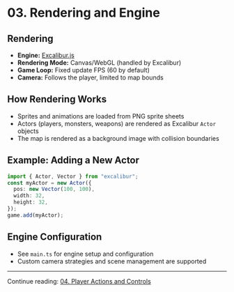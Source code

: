 # 03. Rendering and Engine

## Rendering

- **Engine:** [Excalibur.js](https://excaliburjs.com/)
- **Rendering Mode:** Canvas/WebGL (handled by Excalibur)
- **Game Loop:** Fixed update FPS (60 by default)
- **Camera:** Follows the player, limited to map bounds

## How Rendering Works

- Sprites and animations are loaded from PNG sprite sheets
- Actors (players, monsters, weapons) are rendered as Excalibur `Actor` objects
- The map is rendered as a background image with collision boundaries

## Example: Adding a New Actor

```ts
import { Actor, Vector } from "excalibur";
const myActor = new Actor({
  pos: new Vector(100, 100),
  width: 32,
  height: 32,
});
game.add(myActor);
```

## Engine Configuration

- See `main.ts` for engine setup and configuration
- Custom camera strategies and scene management are supported

---

Continue reading: [04. Player Actions and Controls](04.%20Player%20Actions%20and%20Controls.md)
